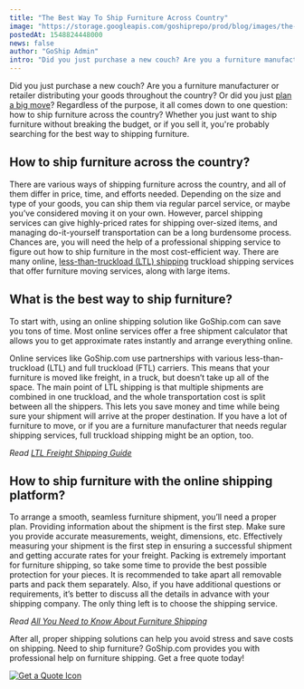 ```yaml
---
title: "The Best Way To Ship Furniture Across Country"
image: "https://storage.googleapis.com/goshiprepo/prod/blog/images/the-best-way-to-ship-furniture.jpg"
postedAt: 1548824448000
news: false
author: "GoShip Admin"
intro: "Did you just purchase a new couch? Are you a furniture manufacturer or retailer distributing your goods throughout the country? Or did you just plan a big move? Regardless of the purpose, it all comes down to one question: how to ship furniture across the country? Whether you just want to ship furniture without breaking the budget, or if you sell it, you're probably searching for the best way to shipping furniture.\n\nHow to ship furniture across the country?\n-\n\nThere are various ways of shipping furniture ac"
---
```

Did you just purchase a new couch? Are you a furniture manufacturer or retailer distributing your goods throughout the country? Or did you just [plan a big move](https://www.goship.com/blog/tips-and-tricks-to-successfully-move-cross-country/)? Regardless of the purpose, it all comes down to one question: how to ship furniture across the country? Whether you just want to ship furniture without breaking the budget, or if you sell it, you're probably searching for the best way to shipping furniture.

**How to ship furniture across the country?**
---------------------------------------------

There are various ways of shipping furniture across the country, and all of them differ in price, time, and efforts needed. Depending on the size and type of your goods, you can ship them via regular parcel service, or maybe you’ve considered moving it on your own. However, parcel shipping services can give highly-priced rates for shipping over-sized items, and managing do-it-yourself transportation can be a long burdensome process. Chances are, you will need the help of a professional shipping service to figure out how to ship furniture in the most cost-efficient way. There are many online, [less-than-truckload (LTL) shipping](http://www.goship.com/blog/ltl-freight-shipping-guide/) truckload shipping services that offer furniture moving services, along with large items.

**What is the best way to ship furniture?**
-------------------------------------------

To start with, using an online shipping solution like GoShip.com can save you tons of time. Most online services offer a free shipment calculator that allows you to get approximate rates instantly and arrange everything online.

Online services like GoShip.com use partnerships with various less-than-truckload (LTL) and full truckload (FTL) carriers. This means that your furniture is moved like freight, in a truck, but doesn’t take up all of the space. The main point of LTL shipping is that multiple shipments are combined in one truckload, and the whole transportation cost is split between all the shippers. This lets you save money and time while being sure your shipment will arrive at the proper destination. If you have a lot of furniture to move, or if you are a furniture manufacturer that needs regular shipping services, full truckload shipping might be an option, too.

_Read_ [_LTL Freight Shipping Guide_](http://www.goship.com/blog/ltl-freight-shipping-guide/)

**How to ship furniture with the online shipping platform?**
------------------------------------------------------------

To arrange a smooth, seamless furniture shipment, you’ll need a proper plan. Providing information about the shipment is the first step. Make sure you provide accurate measurements, weight, dimensions, etc. Effectively measuring your shipment is the first step in ensuring a successful shipment and getting accurate rates for your freight. Packing is extremely important for furniture shipping, so take some time to provide the best possible protection for your pieces. It is recommended to take apart all removable parts and pack them separately. Also, if you have additional questions or requirements, it’s better to discuss all the details in advance with your shipping company. The only thing left is to choose the shipping service.

_Read_ _[All You Need to Know About Furniture Shipping](http://www.goship.com/blog/shipping-furniture/)_

After all, proper shipping solutions can help you avoid stress and save costs on shipping. Need to ship furniture? GoShip.com provides you with professional help on furniture shipping. Get a free quote today!

[![Get a Quote Icon](https://www.goship.com/wp-content/uploads/2021/02/1ace89b4-fe28-40ff-a2a7-4cddc60fc9ec.png)](https://www.goship.com/)
